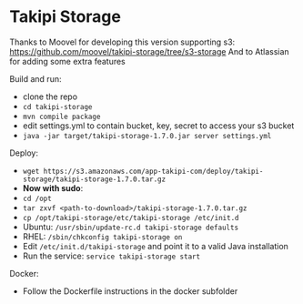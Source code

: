 Takipi Storage
==============

Thanks to Moovel for developing this version supporting s3: https://github.com/moovel/takipi-storage/tree/s3-storage
And to Atlassian for adding some extra features

Build and run:
- clone the repo
- `cd takipi-storage`
- `mvn compile package`
- edit settings.yml to contain bucket, key, secret to access your s3 bucket
- `java -jar target/takipi-storage-1.7.0.jar server settings.yml`

Deploy:
- `wget https://s3.amazonaws.com/app-takipi-com/deploy/takipi-storage/takipi-storage-1.7.0.tar.gz`
- **Now with sudo**:
- `cd /opt`
- `tar zxvf <path-to-download>/takipi-storage-1.7.0.tar.gz` 
- `cp /opt/takipi-storage/etc/takipi-storage /etc/init.d`
- Ubuntu: `/usr/sbin/update-rc.d takipi-storage defaults`
- RHEL: `/sbin/chkconfig takipi-storage on`
- Edit `/etc/init.d/takipi-storage` and point it to a valid Java installation
- Run the service: `service takipi-storage start`

Docker:
- Follow the Dockerfile instructions in the docker subfolder
